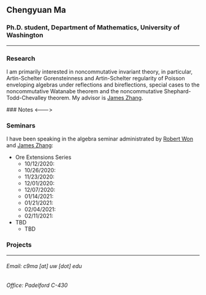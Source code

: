 ## Chengyuan Ma

### Ph.D. student, Department of Mathematics, University of Washington

---

### Research

I am primarily interested in noncommutative invariant theory, in particular, Artin-Schelter Gorensteinness and Artin-Schelter regularity of Poisson enveloping algebras under reflections and bireflections, special cases to the noncommutative Watanabe theorem and the noncommutative Shephard-Todd-Chevalley theorem. My advisor is [James Zhang](https://math.washington.edu/people/james-zhang).

<!---> ### Notes <--->

### Seminars

I have been speaking in the algebra seminar administrated by [Robert Won](https://faculty.washington.edu/robwon/) and [James Zhang](https://math.washington.edu/people/james-zhang):

- Ore Extensions Series
  - 10/12/2020:
  - 10/26/2020:
  - 11/23/2020:
  - 12/01/2020:
  - 12/07/2020:
  - 01/14/2021:
  - 01/21/2021:
  - 02/04/2021:
  - 02/11/2021:
- TBD
  - TBD

### Projects



---

###### Email: c9ma [at] uw [dot] edu
###### Office: Padelford C-430
